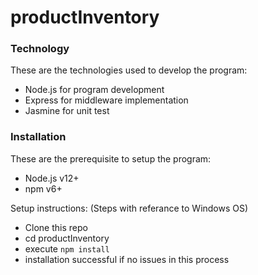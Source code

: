 # productInventory

### Technology
These are the technologies used to develop the program:
* Node.js for program development
* Express for middleware implementation 
* Jasmine for unit test

### Installation
These are the prerequisite to setup the program:
* Node.js v12+
* npm v6+

Setup instructions:
(Steps with referance to Windows OS)
* Clone this repo
* cd productInventory
* execute   ``` npm install ```
* installation successful if no issues in this process
